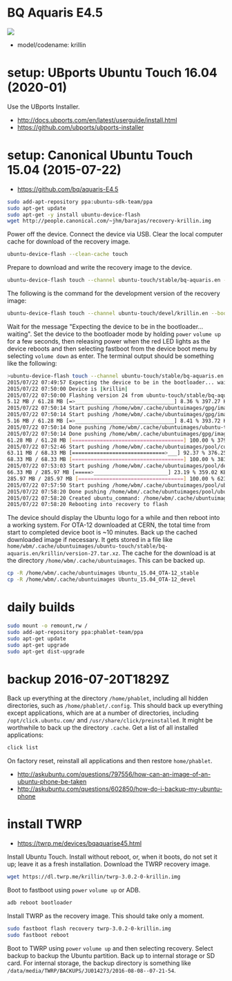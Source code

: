 # BQ Aquaris E4.5

![](https://raw.githubusercontent.com/wdbm/TFLOSSH/master/media/DSCF3923.JPG)

- model/codename: krillin

# setup: UBports Ubuntu Touch 16.04 (2020-01)

Use the UBports Installer.

- <http://docs.ubports.com/en/latest/userguide/install.html>
- <https://github.com/ubports/ubports-installer>

# setup: Canonical Ubuntu Touch 15.04 (2015-07-22)

- <https://github.com/bq/aquaris-E4.5>

```Bash
sudo add-apt-repository ppa:ubuntu-sdk-team/ppa
sudo apt-get update
sudo apt-get -y install ubuntu-device-flash
wget http://people.canonical.com/~jhm/barajas/recovery-krillin.img
```

Power off the device. Connect the device via USB. Clear the local computer cache for download of the recovery image.

```Bash
ubuntu-device-flash --clean-cache touch
```

Prepare to download and write the recovery image to the device.

```Bash
ubuntu-device-flash touch --channel ubuntu-touch/stable/bq-aquaris.en --bootstrap --recovery-image recovery-krillin.img
```

The following is the command for the development version of the recovery image:

```Bash
ubuntu-device-flash touch --channel ubuntu-touch/devel/krillin.en --bootstrap --recovery-image recovery-krillin.img
```

Wait for the message "Expecting the device to be in the bootloader... waiting". Set the device to the bootloader mode by holding `power` `volume up` for a few seconds, then releasing power when the red LED lights as the device reboots and then selecting fastboot from the device boot menu by selecting `volume down` as enter. The terminal output should be something like the following:

```Bash
>ubuntu-device-flash touch --channel ubuntu-touch/stable/bq-aquaris.en --bootstrap --recovery-image recovery-krillin.img
2015/07/22 07:49:57 Expecting the device to be in the bootloader... waiting
2015/07/22 07:50:00 Device is |krillin|
2015/07/22 07:50:00 Flashing version 24 from ubuntu-touch/stable/bq-aquaris.en channel and server https://system-image.ubuntu.com to device krillin
5.12 MB / 61.28 MB [=>________________________________] 8.36 % 397.27 KB/s 2m24s2015/07/22 07:50:14 Start pushing /home/wbm/.cache/ubuntuimages/ubuntu-touch/stable/bq-aquaris.en/krillin/version-24.tar.xz to device
2015/07/22 07:50:14 Start pushing /home/wbm/.cache/ubuntuimages/gpg/image-master.tar.xz to device
2015/07/22 07:50:14 Start pushing /home/wbm/.cache/ubuntuimages/gpg/image-signing.tar.xz to device
5.16 MB / 61.28 MB [=>________________________________] 8.41 % 393.72 KB/s 2m25s2015/07/22 07:50:14 Done pushing /home/wbm/.cache/ubuntuimages/gpg/image-master.tar.xz to device
2015/07/22 07:50:14 Done pushing /home/wbm/.cache/ubuntuimages/ubuntu-touch/stable/bq-aquaris.en/krillin/version-24.tar.xz to device
2015/07/22 07:50:14 Done pushing /home/wbm/.cache/ubuntuimages/gpg/image-signing.tar.xz to device
61.28 MB / 61.28 MB [====================================] 100.00 % 379.08 KB/s 
2015/07/22 07:52:46 Start pushing /home/wbm/.cache/ubuntuimages/pool/custom-04c0e82d52c90b32483b261b61b691a52144954614ff6d50e1de9c5bfc8a03c0.tar.xz to device
63.11 MB / 68.33 MB [==============================>___] 92.37 % 376.25 KB/s 14s2015/07/22 07:52:53 Done pushing /home/wbm/.cache/ubuntuimages/pool/custom-04c0e82d52c90b32483b261b61b691a52144954614ff6d50e1de9c5bfc8a03c0.tar.xz to device
68.33 MB / 68.33 MB [====================================] 100.00 % 383.60 KB/s 
2015/07/22 07:53:03 Start pushing /home/wbm/.cache/ubuntuimages/pool/device-168ccf6a391da4f83feb0325783f02b313e3892675bfea9e4a036bd63fd24f93.tar.xz to device
66.33 MB / 285.97 MB [=====>________________________] 23.19 % 359.02 KB/s 10m26s2015/07/22 07:53:10 Done pushing /home/wbm/.cache/ubuntuimages/pool/device-168ccf6a391da4f83feb0325783f02b313e3892675bfea9e4a036bd63fd24f93.tar.xz to device
285.97 MB / 285.97 MB [==================================] 100.00 % 623.87 KB/s 
2015/07/22 07:57:50 Start pushing /home/wbm/.cache/ubuntuimages/pool/ubuntu-61dbd90be1acf5c2e4c9341f77e7054c98d4a53e90b1a211bcda9d2a02894368.tar.xz to device
2015/07/22 07:58:20 Done pushing /home/wbm/.cache/ubuntuimages/pool/ubuntu-61dbd90be1acf5c2e4c9341f77e7054c98d4a53e90b1a211bcda9d2a02894368.tar.xz to device
2015/07/22 07:58:20 Created ubuntu_command: /home/wbm/.cache/ubuntuimages/ubuntu_commands767555341
2015/07/22 07:58:20 Rebooting into recovery to flash
```

The device should display the Ubuntu logo for a while and then reboot into a working system. For OTA-12 downloaded at CERN, the total time from start to completed device boot is ~10 minutes. Back up the cached downloaded image if necessary. It gets stored in a file like `
home/wbm/.cache/ubuntuimages/ubuntu-touch/stable/bq-aquaris.en/krillin/version-27.tar.xz`. The cache for the download is at the directory `/home/wbm/.cache/ubuntuimages`. This can be backed up.

```Bash
cp -R /home/wbm/.cache/ubuntuimages Ubuntu_15.04_OTA-12_stable
cp -R /home/wbm/.cache/ubuntuimages Ubuntu_15.04_OTA-12_devel
```

# daily builds


```Bash
sudo mount -o remount,rw /
sudo add-apt-repository ppa:phablet-team/ppa
sudo apt-get update
sudo apt-get upgrade
sudo apt-get dist-upgrade
```

# backup 2016-07-20T1829Z

Back up everything at the directory `/home/phablet`, including all hidden directories, such as `/home/phablet/.config`. This should back up everything except applications, which are at a number of directories, including `/opt/click.ubuntu.com/` and `/usr/share/click/preinstalled`. It might be worthwhile to back up the directory `.cache`. Get a list of all installed applications:

```Bash
click list
```

On factory reset, reinstall all applications and then restore `home/phablet`.

- <http://askubuntu.com/questions/797556/how-can-an-image-of-an-ubuntu-phone-be-taken>
- <http://askubuntu.com/questions/602850/how-do-i-backup-my-ubuntu-phone>

# install TWRP

- <https://twrp.me/devices/bqaquarise45.html>

Install Ubuntu Touch. Install without reboot, or, when it boots, do not set it up; leave it as a fresh installation. Download the TWRP recovery image.

```Bash
wget https://dl.twrp.me/krillin/twrp-3.0.2-0-krillin.img
```

Boot to fastboot using `power` `volume up` or ADB.

```Bash
adb reboot bootloader
```

Install TWRP as the recovery image. This should take only a moment.

```Bash
sudo fastboot flash recovery twrp-3.0.2-0-krillin.img
sudo fastboot reboot
```

Boot to TWRP using `power` `volume up` and then selecting recovery. Select backup to backup the Ubuntu partition. Back up to internal storage or SD card. For internal storage, the backup directory is something like `/data/media/TWRP/BACKUPS/JU014273/2016-08-08--07-21-54`.
